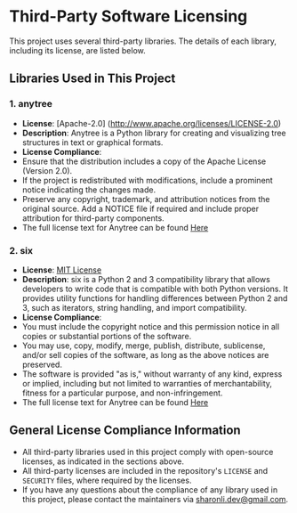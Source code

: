 # Third-Party Software Licensing

This project uses several third-party libraries. The details of each library, including its license, are listed below.

## Libraries Used in This Project

### 1. **anytree**
- **License**: [Apache-2.0] (http://www.apache.org/licenses/LICENSE-2.0)
- **Description**: Anytree is a Python library for creating and visualizing tree structures in text or graphical formats.
- **License Compliance**:
- Ensure that the distribution includes a copy of the Apache License (Version 2.0).
- If the project is redistributed with modifications, include a prominent notice indicating the changes made.
- Preserve any copyright, trademark, and attribution notices from the original source.
Add a NOTICE file if required and include proper attribution for third-party components.
- The full license text for Anytree can be found [Here](.venv/lib/python3.13/site-packages/anytree-2.12.1.dist-info/LICENSE)

### 2. **six**
- **License**: [MIT License](https://opensource.org/licenses/MIT)
- **Description**: six is a Python 2 and 3 compatibility library that allows developers to write code that is compatible with both Python versions. It provides utility functions for handling differences between Python 2 and 3, such as iterators, string handling, and import compatibility.
- **License Compliance**:
- You must include the copyright notice and this permission notice in all copies or substantial portions of the software.
- You may use, copy, modify, merge, publish, distribute, sublicense, and/or sell copies of the software, as long as the above notices are preserved.
- The software is provided "as is," without warranty of any kind, express or implied, including but not limited to warranties of merchantability, fitness for a particular purpose, and non-infringement.
- The full license text for Anytree can be found [Here](.venv/lib/python3.13/site-packages/six-1.17.0.dist-info/LICENSE)

## General License Compliance Information

- All third-party libraries used in this project comply with open-source licenses, as indicated in the sections above.
- All third-party licenses are included in the repository's `LICENSE` and `SECURITY` files, where required by the licenses.
- If you have any questions about the compliance of any library used in this project, please contact the maintainers via sharonli.dev@gmail.com.